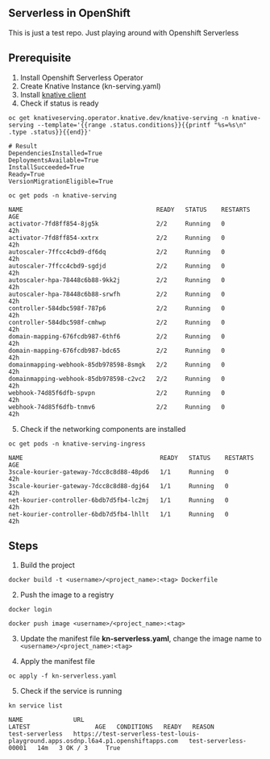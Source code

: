 ## Serverless in OpenShift

This is just a test repo. Just playing around with Openshift Serverless

## Prerequisite

1. Install Openshift Serverless Operator
2. Create Knative Instance (kn-serving.yaml)
3. Install [knative client](https://knative.dev/docs/install/)
4. Check if status is ready

```
oc get knativeserving.operator.knative.dev/knative-serving -n knative-serving --template='{{range .status.conditions}}{{printf "%s=%s\n" .type .status}}{{end}}'

# Result
DependenciesInstalled=True
DeploymentsAvailable=True
InstallSucceeded=True
Ready=True
VersionMigrationEligible=True
```

```
oc get pods -n knative-serving

NAME                                     READY   STATUS    RESTARTS   AGE
activator-7fd8ff854-8jg5k                2/2     Running   0          42h
activator-7fd8ff854-xxtrx                2/2     Running   0          42h
autoscaler-7ffcc4cbd9-df6dq              2/2     Running   0          42h
autoscaler-7ffcc4cbd9-sgdjd              2/2     Running   0          42h
autoscaler-hpa-78448c6b88-9kk2j          2/2     Running   0          42h
autoscaler-hpa-78448c6b88-srwfh          2/2     Running   0          42h
controller-584dbc598f-787p6              2/2     Running   0          42h
controller-584dbc598f-cmhwp              2/2     Running   0          42h
domain-mapping-676fcdb987-6thf6          2/2     Running   0          42h
domain-mapping-676fcdb987-bdc65          2/2     Running   0          42h
domainmapping-webhook-85db978598-8smgk   2/2     Running   0          42h
domainmapping-webhook-85db978598-c2vc2   2/2     Running   0          42h
webhook-74d85f6dfb-spvpn                 2/2     Running   0          42h
webhook-74d85f6dfb-tnmv6                 2/2     Running   0          42h
```

5. Check if the networking components are installed

```
oc get pods -n knative-serving-ingress

NAME                                      READY   STATUS    RESTARTS   AGE
3scale-kourier-gateway-7dcc8c8d88-48pd6   1/1     Running   0          42h
3scale-kourier-gateway-7dcc8c8d88-dgj64   1/1     Running   0          42h
net-kourier-controller-6bdb7d5fb4-lc2mj   1/1     Running   0          42h
net-kourier-controller-6bdb7d5fb4-lhllt   1/1     Running   0          42h
```

## Steps

1. Build the project

```
docker build -t <username>/<project_name>:<tag> Dockerfile
```

2. Push the image to a registry

```
docker login

docker push image <username>/<project_name>:<tag>
```

3. Update the manifest file **kn-serverless.yaml**, change the image name to `<username>/<project_name>:<tag>`

4. Apply the manifest file

```
oc apply -f kn-serverless.yaml
```

5. Check if the service is running

```
kn service list

NAME              URL                                                                                  LATEST                  AGE   CONDITIONS   READY   REASON
test-serverless   https://test-serverless-test-louis-playground.apps.osdnp.l6a4.p1.openshiftapps.com   test-serverless-00001   14m   3 OK / 3     True
```
